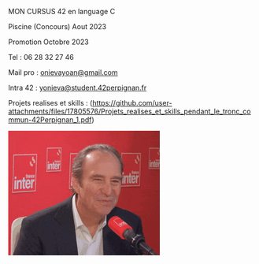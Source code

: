 MON CURSUS  42 en language C                           
                                                                
Piscine (Concours) Aout 2023

Promotion Octobre 2023

Tel : 06 28 32 27 46

Mail pro : onievayoan@gmail.com

Intra 42 : yonieva@student.42perpignan.fr

Projets realises et skills :
(https://github.com/user-attachments/files/17805576/Projets_realises_et_skills_pendant_le_tronc_commun-42Perpignan_1.pdf)


![Bannière](xavier-niel-rigole.gif)

